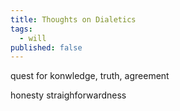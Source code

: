 ```yaml
---
title: Thoughts on Dialetics
tags:
  - will
published: false
---
```


quest for konwledge, truth, agreement

honesty
straighforwardness

